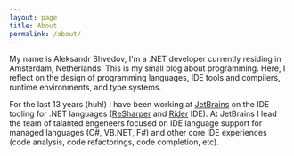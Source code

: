 ```yaml
---
layout: page
title: About
permalink: /about/
---
```


My name is Aleksandr Shvedov, I'm a .NET developer currently residing in Amsterdam, Netherlands. This is my small blog about programming. Here, I reflect on the design of programming languages, IDE tools and compilers, runtime environments, and type systems.

For the last 13 years (huh!) I have been working at [JetBrains](https://www.jetbrains.com/) on the IDE tooling for .NET languages ([ReSharper](https://www.jetbrains.com/resharper) and [Rider](https://www.jetbrains.com/rider) IDE). At JetBrains I lead the team of talanted engeneers focused on IDE language support for managed languages (C#, VB.NET, F#) and other core IDE experiences (code analysis, code refactorings, code completion, etc).